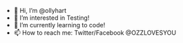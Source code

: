 - 👋 Hi, I’m @ollyhart
- 👀 I’m interested in Testing!
- 🌱 I’m currently learning to code!
- 📫 How to reach me: Twitter/Facebook @OZZLOVESYOU
<!---
ollyhart/ollyhart is a ✨ special ✨ repository because its `README.md` (this file) appears on your GitHub profile.
You can click the Preview link to take a look at your changes.
--->
